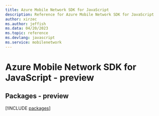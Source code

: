 ```yaml
---
title: Azure Mobile Network SDK for JavaScript
description: Reference for Azure Mobile Network SDK for JavaScript
author: xirzec
ms.author: jeffish
ms.data: 04/20/2023
ms.topic: reference
ms.devlang: javascript
ms.service: mobilenetwork
---
```

# Azure Mobile Network SDK for JavaScript - preview
## Packages - preview
[!INCLUDE [packages](mobile-network-index.md)]